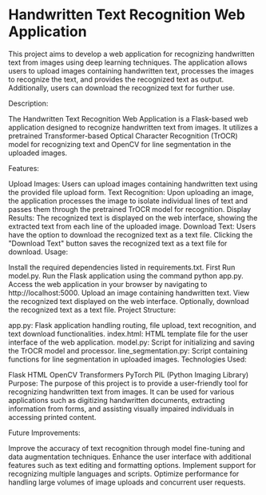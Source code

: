 # Handwritten Text Recognition Web Application
This project aims to develop a web application for recognizing handwritten text from images using deep learning techniques. The application allows users to upload images containing handwritten text, processes the images to recognize the text, and provides the recognized text as output. Additionally, users can download the recognized text for further use.

Description:

The Handwritten Text Recognition Web Application is a Flask-based web application designed to recognize handwritten text from images. It utilizes a pretrained Transformer-based Optical Character Recognition (TrOCR) model for recognizing text and OpenCV for line segmentation in the uploaded images.

Features:

Upload Images: Users can upload images containing handwritten text using the provided file upload form.
Text Recognition: Upon uploading an image, the application processes the image to isolate individual lines of text and passes them through the pretrained TrOCR model for recognition.
Display Results: The recognized text is displayed on the web interface, showing the extracted text from each line of the uploaded image.
Download Text: Users have the option to download the recognized text as a text file. Clicking the "Download Text" button saves the recognized text as a text file for download.
Usage:

Install the required dependencies listed in requirements.txt.
First Run model.py.
Run the Flask application using the command python app.py.
Access the web application in your browser by navigating to http://localhost:5000.
Upload an image containing handwritten text.
View the recognized text displayed on the web interface.
Optionally, download the recognized text as a text file.
Project Structure:

app.py: Flask application handling routing, file upload, text recognition, and text download functionalities.
index.html: HTML template file for the user interface of the web application.
model.py: Script for initializing and saving the TrOCR model and processor.
line_segmentation.py: Script containing functions for line segmentation in uploaded images.
Technologies Used:

Flask
HTML
OpenCV
Transformers
PyTorch
PIL (Python Imaging Library)
Purpose:
The purpose of this project is to provide a user-friendly tool for recognizing handwritten text from images. It can be used for various applications such as digitizing handwritten documents, extracting information from forms, and assisting visually impaired individuals in accessing printed content.

Future Improvements:

Improve the accuracy of text recognition through model fine-tuning and data augmentation techniques.
Enhance the user interface with additional features such as text editing and formatting options.
Implement support for recognizing multiple languages and scripts.
Optimize performance for handling large volumes of image uploads and concurrent user requests.
